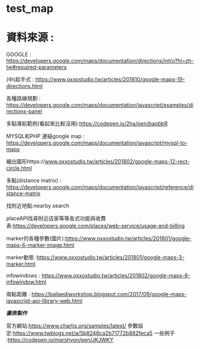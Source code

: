 # test_map
# 資料來源 : 
GOOGLE : https://developers.google.com/maps/documentation/directions/intro?hl=zh-tw#required-parameters

(中)起手式 : https://www.oxxostudio.tw/articles/201810/google-maps-19-directions.html

各種路線規劃 : https://developers.google.com/maps/documentation/javascript/examples/directions-panel

多點導航範例(看起來比較沒用):https://codepen.io/2ha/pen/baobbR

MYSQL和PHP 連結google map : https://developers.google.com/maps/documentation/javascript/mysql-to-maps

繪出圖形https://www.oxxostudio.tw/articles/201802/google-maps-12-rect-circle.html

多點(distance matrix) : https://developers.google.com/maps/documentation/javascript/reference/distance-matrix


找附近地點:nearby search

placeAPI找尋附近店家等等各式功能與收費表:https://developers.google.com/places/web-service/usage-and-billing

marker的各種參數(圖片):https://www.oxxostudio.tw/articles/201801/google-maps-6-marker-image.html

marker動態 :https://www.oxxostudio.tw/articles/201801/google-maps-3-marker.html

infowindows : https://www.oxxostudio.tw/articles/201802/google-maps-8-infowindow.html

兩點距離 : https://ballaediworkshop.blogspot.com/2017/09/google-maps-javascript-api-library-web.html

***圖表製作***

官方網站:https://www.chartjs.org/samples/latest/
參數設定:https://www.twblogs.net/a/5b8246ca2b71772b882feca5
一些例子 :https://codepen.io/marshyon/pen/JKJWKY
